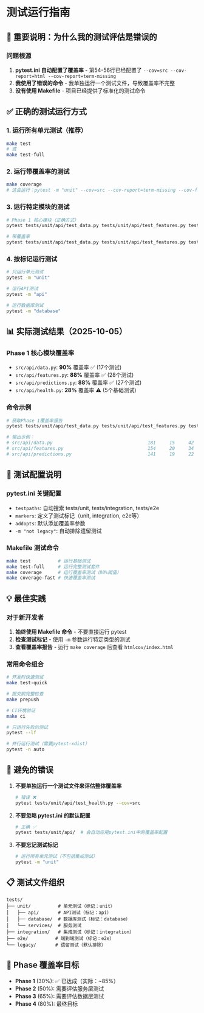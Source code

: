 # 测试运行指南

## 🚨 重要说明：为什么我的测试评估是错误的

### 问题根源
1. **pytest.ini 自动配置了覆盖率** - 第54-56行已经配置了 `--cov=src --cov-report=html --cov-report=term-missing`
2. **我使用了错误的命令** - 我单独运行一个测试文件，导致覆盖率不完整
3. **没有使用 Makefile** - 项目已经提供了标准化的测试命令

## ✅ 正确的测试运行方式

### 1. 运行所有单元测试（推荐）
```bash
make test
# 或
make test-full
```

### 2. 运行带覆盖率的测试
```bash
make coverage
# 这会运行：pytest -m "unit" --cov=src --cov-report=term-missing --cov-fail-under=80
```

### 3. 运行特定模块的测试
```bash
# Phase 1 核心模块（正确方式）
pytest tests/unit/api/test_data.py tests/unit/api/test_features.py tests/unit/api/test_predictions.py -v

# 带覆盖率
pytest tests/unit/api/test_data.py tests/unit/api/test_features.py tests/unit/api/test_predictions.py --cov=src --cov-report=term-missing
```

### 4. 按标记运行测试
```bash
# 只运行单元测试
pytest -m "unit"

# 运行API测试
pytest -m "api"

# 运行数据库测试
pytest -m "database"
```

## 📊 实际测试结果（2025-10-05）

### Phase 1 核心模块覆盖率
- `src/api/data.py`: **90%** 覆盖率 ✅ (17个测试)
- `src/api/features.py`: **88%** 覆盖率 ✅ (28个测试)
- `src/api/predictions.py`: **88%** 覆盖率 ✅ (27个测试)
- `src/api/health.py`: **28%** 覆盖率 ⚠️ (5个基础测试)

### 命令示例
```bash
# 获取Phase 1覆盖率报告
pytest tests/unit/api/test_data.py tests/unit/api/test_features.py tests/unit/api/test_predictions.py --cov=src --cov-report=term-missing | grep "src/api/"

# 输出示例：
# src/api/data.py                                   181     15     42      6    90%
# src/api/features.py                               154     20     34      3    88%
# src/api/predictions.py                            141     19     22      0    88%
```

## 🔧 测试配置说明

### pytest.ini 关键配置
- `testpaths`: 自动搜索 tests/unit, tests/integration, tests/e2e
- `markers`: 定义了测试标记（unit, integration, e2e等）
- `addopts`: 默认添加覆盖率参数
- `-m "not legacy"`: 自动排除遗留测试

### Makefile 测试命令
```bash
make test          # 运行基础测试
make test-full     # 运行完整测试套件
make coverage      # 运行覆盖率测试（80%阈值）
make coverage-fast # 快速覆盖率测试
```

## 💡 最佳实践

### 对于新开发者
1. **始终使用 Makefile 命令** - 不要直接运行 pytest
2. **检查测试标记** - 使用 `-m` 参数运行特定类型的测试
3. **查看覆盖率报告** - 运行 `make coverage` 后查看 `htmlcov/index.html`

### 常用命令组合
```bash
# 开发时快速测试
make test-quick

# 提交前完整检查
make prepush

# CI环境验证
make ci

# 只运行失败的测试
pytest --lf

# 并行运行测试（需要pytest-xdist）
pytest -n auto
```

## 🚫 避免的错误

1. **不要单独运行一个测试文件来评估整体覆盖率**
   ```bash
   # 错误 ❌
   pytest tests/unit/api/test_health.py --cov=src
   ```

2. **不要忽略 pytest.ini 的默认配置**
   ```bash
   # 正确 ✅
   pytest tests/unit/api/  # 会自动应用pytest.ini中的覆盖率配置
   ```

3. **不要忘记测试标记**
   ```bash
   # 运行所有单元测试（不包括集成测试）
   pytest -m "unit"
   ```

## 📋 测试文件组织

```
tests/
├── unit/          # 单元测试（标记：unit）
│   ├── api/       # API测试（标记：api）
│   ├── database/  # 数据库测试（标记：database）
│   └── services/  # 服务测试
├── integration/   # 集成测试（标记：integration）
├── e2e/          # 端到端测试（标记：e2e）
└── legacy/       # 遗留测试（默认排除）
```

## 🎯 Phase 覆盖率目标

- **Phase 1** (30%): ✅ 已达成（实际：~85%）
- **Phase 2** (50%): 需要评估服务层测试
- **Phase 3** (65%): 需要评估数据层测试
- **Phase 4** (80%): 最终目标